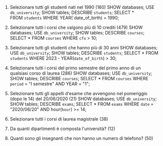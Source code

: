 1. Selezionare tutti gli studenti nati nel 1990 (160)
   SHOW databases;
   USE `db_university`;
   SHOW tables;
   DESCRIBE `students`;
   SELECT \*  
   FROM `students`
   WHERE YEAR(`date_of_birth) = 1990;

2. Selezionare tutti i corsi che valgono più di 10 crediti (479)
   SHOW databases;
   USE `db_university`;
   SHOW tables;
   DESCRIBE `courses`;
   SELECT \*
   FROM `courses`
   WHERE `cfu` > 10;

3. Selezionare tutti gli studenti che hanno più di 30 anni
   SHOW databases;
   USE `db_university`;
   SHOW tables;
   DESCRIBE `students`;
   SELECT \*
   FROM `students`
   WHERE 2023 - YEAR(`date_of_birth`) > 30;

4. Selezionare tutti i corsi del primo semestre del primo anno di un qualsiasi corso di
   laurea (286)
   SHOW databases;
   USE `db_university`;
   SHOW tables;
   DESCRIBE `courses`;
   SELECT \*
   FROM `courses`
   WHERE `period` = "I semestre"
   AND YEAR = "1";

5. Selezionare tutti gli appelli d'esame che avvengono nel pomeriggio (dopo le 14) del
   20/06/2020 (21)
   SHOW databases;
   USE `db_university`;
   SHOW tables;
   DESCRIBE `exams`;
   SELECT \*
   FROM `exams`
   WHERE `date` = "2020/06/20"
   AND hour(`hour`) >= 14;

6. Selezionare tutti i corsi di laurea magistrale (38)
7. Da quanti dipartimenti è composta l'università? (12)
8. Quanti sono gli insegnanti che non hanno un numero di telefono? (50)
